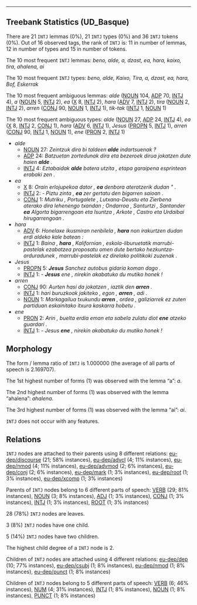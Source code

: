 

--------------------------------------------------------------------------------

## Treebank Statistics (UD_Basque)

There are 21 `INTJ` lemmas (0%), 21 `INTJ` types (0%) and 36 `INTJ` tokens (0%).
Out of 16 observed tags, the rank of `INTJ` is: 11 in number of lemmas, 12 in number of types and 15 in number of tokens.

The 10 most frequent `INTJ` lemmas: <em>beno, alde, a, dzast, ea, hara, kaixo, tira, ahalena, ai</em>

The 10 most frequent `INTJ` types:  <em>beno, alde, Kaixo, Tira, a, dzast, ea, hara, Bof, Eskerrak</em>

The 10 most frequent ambiguous lemmas: <em>alde</em> ([NOUN]() 104, [ADP]() 70, [INTJ]() 4), <em>a</em> ([NOUN]() 5, [INTJ]() 2), <em>ea</em> ([X]() 8, [INTJ]() 2), <em>hara</em> ([ADV]() 7, [INTJ]() 2), <em>tira</em> ([NOUN]() 2, [INTJ]() 2), <em>arren</em> ([CONJ]() 90, [NOUN]() 1, [INTJ]() 1), <em>tik-tak</em> ([INTJ]() 1, [NOUN]() 1)

The 10 most frequent ambiguous types:  <em>alde</em> ([NOUN]() 27, [ADP]() 24, [INTJ]() 4), <em>ea</em> ([X]() 8, [INTJ]() 2, [CONJ]() 1), <em>hara</em> ([ADV]() 6, [INTJ]() 1), <em>Jesus</em> ([PROPN]() 5, [INTJ]() 1), <em>arren</em> ([CONJ]() 90, [INTJ]() 1, [NOUN]() 1), <em>ene</em> ([PRON]() 2, [INTJ]() 1)


* <em>alde</em>
  * [NOUN]() 27: <em>Zeintzuk dira bi taldeen <b>alde</b> indartsuenak ?</em>
  * [ADP]() 24: <em>Batzuetan zortedunak dira eta bezeroek dirua jokatzen dute haien <b>alde</b> .</em>
  * [INTJ]() 4: <em>Eztabaidak <b>alde</b> batera utzita , etapa garaipena esprintean erabaki zen .</em>
* <em>ea</em>
  * [X]() 8: <em>Orain erlojupekoa dator , <b>ea</b> denbora ateratzerik dudan " .</em>
  * [INTJ]() 2: <em>- Piztu zinta , <b>ea</b> zer gertatu den bigarren saioan .</em>
  * [CONJ]() 1: <em>Mutriku , Portugalete , Lutxana-Deustu eta Zierbena aterako dira lehenengo txandan ; Ondarroa , Santurtzi , Santander <b>ea</b> Algorta bigarrengoan eta Isuntza , Arkote , Castro eta Urdaibai hirugarrengoan .</em>
* <em>hara</em>
  * [ADV]() 6: <em>Honelaxe ikusmiran nenbilela , <b>hara</b> non irakurtzen dudan erdi aldeko kale batean :</em>
  * [INTJ]() 1: <em>Baina , <b>hara</b> , Kalifornian , eskola-liburuetatik marrubi-pastelak ezabatzea proposatu omen dute bertako hezkuntza-arduradunek , marrubi-pastelak ez direlako politikoki zuzenak .</em>
* <em>Jesus</em>
  * [PROPN]() 5: <em><b>Jesus</b> Sanchez autobus gidaria koman dago .</em>
  * [INTJ]() 1: <em>- <b>Jesus</b> ene , nirekin akabatuko du mutiko honek !</em>
* <em>arren</em>
  * [CONJ]() 90: <em>Aurten hasi da jokatzen , iaztik den <b>arren</b> .</em>
  * [INTJ]() 1: <em>hari buruzkoak jakiteko , egon , <b>arren</b> , adi .</em>
  * [NOUN]() 1: <em>Markagailua txukundu <b>arren</b> , ordea , galiziarrek ez zuten partiduan eskainitako itxura kaskarra hobetu .</em>
* <em>ene</em>
  * [PRON]() 2: <em>Arin , buelta erdia eman eta sabela zulatu diot <b>ene</b> atzeko guardari .</em>
  * [INTJ]() 1: <em>- Jesus <b>ene</b> , nirekin akabatuko du mutiko honek !</em>

## Morphology

The form / lemma ratio of `INTJ` is 1.000000 (the average of all parts of speech is 2.169707).

The 1st highest number of forms (1) was observed with the lemma “a”: <em>a</em>.

The 2nd highest number of forms (1) was observed with the lemma “ahalena”: <em>ahalena</em>.

The 3rd highest number of forms (1) was observed with the lemma “ai”: <em>ai</em>.

`INTJ` does not occur with any features.


## Relations

`INTJ` nodes are attached to their parents using 8 different relations: [eu-dep/discourse]() (21; 58% instances), [eu-dep/advcl]() (4; 11% instances), [eu-dep/nmod]() (4; 11% instances), [eu-dep/advmod]() (2; 6% instances), [eu-dep/conj]() (2; 6% instances), [eu-dep/mark]() (1; 3% instances), [eu-dep/root]() (1; 3% instances), [eu-dep/xcomp]() (1; 3% instances)

Parents of `INTJ` nodes belong to 6 different parts of speech: [VERB]() (29; 81% instances), [NOUN]() (3; 8% instances), [ADJ]() (1; 3% instances), [CONJ]() (1; 3% instances), [INTJ]() (1; 3% instances), [ROOT]() (1; 3% instances)

28 (78%) `INTJ` nodes are leaves.

3 (8%) `INTJ` nodes have one child.

5 (14%) `INTJ` nodes have two children.

The highest child degree of a `INTJ` node is 2.

Children of `INTJ` nodes are attached using 4 different relations: [eu-dep/dep]() (10; 77% instances), [eu-dep/csubj]() (1; 8% instances), [eu-dep/nmod]() (1; 8% instances), [eu-dep/punct]() (1; 8% instances)

Children of `INTJ` nodes belong to 5 different parts of speech: [VERB]() (6; 46% instances), [NUM]() (4; 31% instances), [INTJ]() (1; 8% instances), [NOUN]() (1; 8% instances), [PUNCT]() (1; 8% instances)

